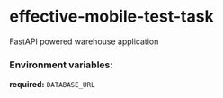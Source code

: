 # effective-mobile-test-task
FastAPI powered warehouse application


### Environment variables:

**required:**
```DATABASE_URL```